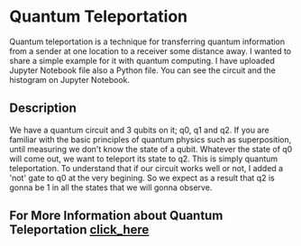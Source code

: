 # Quantum Teleportation

Quantum teleportation is a technique for transferring quantum information from a sender at one location to a receiver some distance away. I wanted to share a simple example for it with quantum computing.
I have uploaded Jupyter Notebook file also a Python file. You can see the circuit and the histogram on Jupyter Notebook.

## Description

We have a quantum circuit and 3 qubits on it; q0, q1 and q2. If you are familiar with the basic principles of quantum physics such as superposition, until measuring we don't know the state of a qubit. Whatever the state of q0 will come out, we want to teleport its state to q2. This is simply quantum teleportation. To understand that if our circuit works well or not, I added a 'not' gate to q0 at the very begining. So we expect as a result that q2 is gonna be 1 in all the states that we will gonna observe.

## For More Information about Quantum Teleportation [click_here](https://qiskit.org/textbook/ch-algorithms/teleportation.html)
